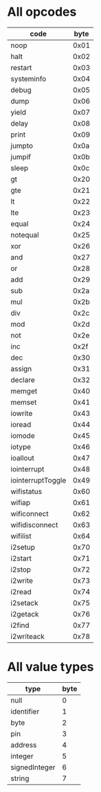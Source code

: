 # All opcodes

| code              | byte |
| ----------------- | ---- |
| noop              | 0x01 |
| halt              | 0x02 |
| restart           | 0x03 |
| systeminfo        | 0x04 |
| debug             | 0x05 |
| dump              | 0x06 |
| yield             | 0x07 |
| delay             | 0x08 |
| print             | 0x09 |
| jumpto            | 0x0a |
| jumpif            | 0x0b |
| sleep             | 0x0c |
| gt                | 0x20 |
| gte               | 0x21 |
| lt                | 0x22 |
| lte               | 0x23 |
| equal             | 0x24 |
| notequal          | 0x25 |
| xor               | 0x26 |
| and               | 0x27 |
| or                | 0x28 |
| add               | 0x29 |
| sub               | 0x2a |
| mul               | 0x2b |
| div               | 0x2c |
| mod               | 0x2d |
| not               | 0x2e |
| inc               | 0x2f |
| dec               | 0x30 |
| assign            | 0x31 |
| declare           | 0x32 |
| memget            | 0x40 |
| memset            | 0x41 |
| iowrite           | 0x43 |
| ioread            | 0x44 |
| iomode            | 0x45 |
| iotype            | 0x46 |
| ioallout          | 0x47 |
| iointerrupt       | 0x48 |
| iointerruptToggle | 0x49 |
| wifistatus        | 0x60 |
| wifiap            | 0x61 |
| wificonnect       | 0x62 |
| wifidisconnect    | 0x63 |
| wifilist          | 0x64 |
| i2setup           | 0x70 |
| i2start           | 0x71 |
| i2stop            | 0x72 |
| i2write           | 0x73 |
| i2read            | 0x74 |
| i2setack          | 0x75 |
| i2getack          | 0x76 |
| i2find            | 0x77 |
| i2writeack        | 0x78 |

# All value types

| type          | byte |
| ------------- | ---- |
| null          | 0    |
| identifier    | 1    |
| byte          | 2    |
| pin           | 3    |
| address       | 4    |
| integer       | 5    |
| signedInteger | 6    |
| string        | 7    |
